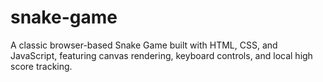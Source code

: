 # snake-game
A classic browser-based Snake Game built with HTML, CSS, and JavaScript, featuring canvas rendering, keyboard controls, and local high score tracking.
